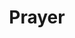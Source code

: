 ---
layout: piece
collection_: paintings
title: Prayer
id: prayer
media: Acrylic
dimensions: 14" x 17"
description: Painted with popsicle sticks on board.
price: $200
create_date: 2015
---
